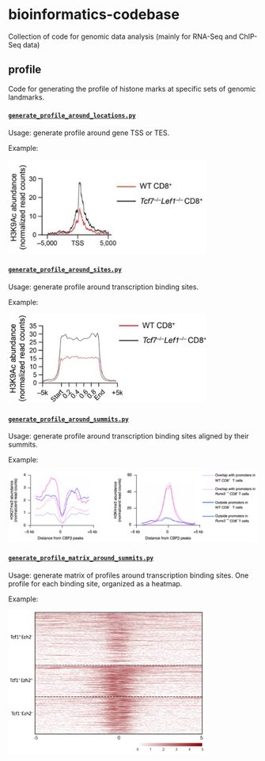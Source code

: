# bioinformatics-codebase
Collection of code for genomic data analysis (mainly for RNA-Seq and ChIP-Seq data)
## profile
Code for generating the profile of histone marks at specific sets of genomic landmarks.

#### [`generate_profile_around_locations.py`](profile/generate_profile_around_locations.py)

Usage: generate profile around gene TSS or TES.

Example:

<img src="examples/profile-1.png" width="400">

#### [`generate_profile_around_sites.py`](profile/generate_profile_around_sites.py)

Usage: generate profile around transcription binding sites.

Example:

<img src="examples/profile-2.png" width="400">

#### [`generate_profile_around_summits.py`](profile/generate_profile_around_summits.py)

Usage: generate profile around transcription binding sites aligned by their summits.

Example:

<img src="examples/profile-3.png" width="700">

#### [`generate_profile_matrix_around_summits.py`](profile/generate_profile_matrix_around_summits.py)

Usage: generate matrix of profiles around transcription binding sites. One profile for each binding site, organized as a heatmap.

Example:

<img src="examples/profile-4.png" width="400">
